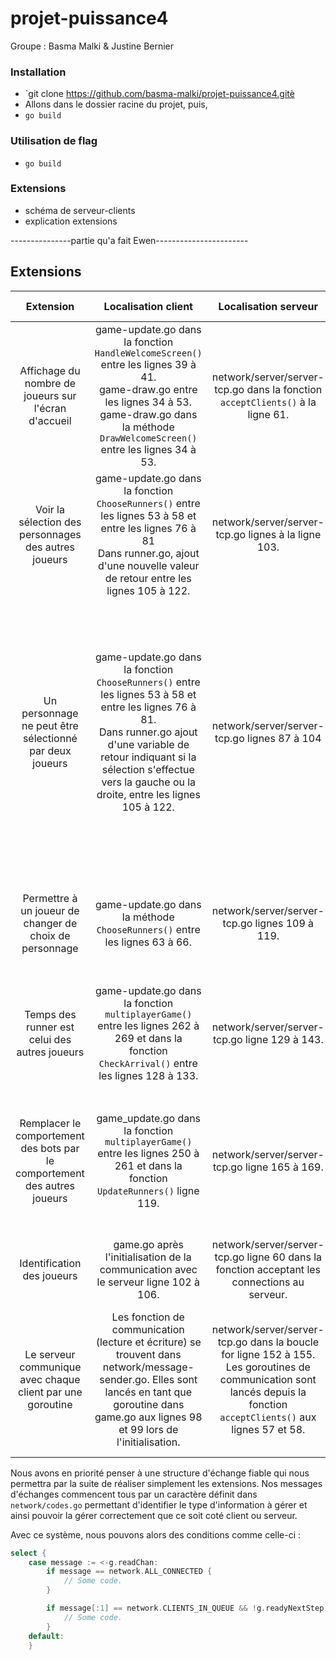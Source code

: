 # projet-puissance4

Groupe : Basma Malki & Justine Bernier

### Installation

- `git clone https://github.com/basma-malki/projet-puissance4.gitè
- Allons dans le dossier racine du projet, puis,
- ```go build```
### Utilisation de flag
- ```go build```

### Extensions

- schéma de serveur-clients
- explication extensions



---------------partie qu'a fait Ewen-----------------------

## Extensions

|                                 Extension                                 |                                                                                                                   Localisation client                                                                                                                   |                                                                                    Localisation serveur                                                                                     |                       Temps de réalisation                        |                                                                                                                                                                                                                                                                                                                                        Commentaires                                                                                                                                                                                                                                                                                                                                         |
|:-------------------------------------------------------------------------:|:-------------------------------------------------------------------------------------------------------------------------------------------------------------------------------------------------------------------------------------------------------:|:-------------------------------------------------------------------------------------------------------------------------------------------------------------------------------------------:|:-----------------------------------------------------------------:|:-------------------------------------------------------------------------------------------------------------------------------------------------------------------------------------------------------------------------------------------------------------------------------------------------------------------------------------------------------------------------------------------------------------------------------------------------------------------------------------------------------------------------------------------------------------------------------------------------------------------------------------------------------------------------------------------:|
|           Affichage du nombre de joueurs sur l'écran d'accueil            |                      game-update.go dans la fonction `HandleWelcomeScreen()` entre les lignes 39 à 41.<br/>game-draw.go entre les lignes 34 à 53.<br/>game-draw.go dans la méthode `DrawWelcomeScreen()` entre les lignes 34 à 53.                      |                                                       network/server/server-tcp.go dans la fonction `acceptClients()` à la ligne 61.                                                        | Juste pour l'écran d'accueil ~1h30.<br/>Au total entre 2h et 2h30 |                                                                                                                                                                                                                                              Nous avons complété cette extension en ajoutant d'autres compteur d'attente aux écran de choix des runner et à la fin d'une course en attendant que les 4 joueurs souhaitent relancer une partie.                                                                                                                                                                                                                                              |
|           Voir la sélection des personnages des autres joueurs            |                              game-update.go dans la fonction `ChooseRunners()` entre les lignes 53 à 58 et entre les lignes 76 à 81<br/>Dans runner.go, ajout d'une nouvelle valeur de retour entre les lignes 105 à 122.                               |                                                                     network/server/server-tcp.go lignes à la ligne 103.                                                                     |                            ~45 minutes                            |                                                                                                                                                                                                                      Une nouvelle variable de retour a été ajouté à la méthode `ManualChoose()` dans le fichier runner.go et renvoie true si la sélection du runner a changer. On envoie le runner sélectionné au serveur uniquement si le choix du joueur a changer.                                                                                                                                                                                                                       |
|          Un personnage ne peut être sélectionné par deux joueurs          | game-update.go dans la fonction `ChooseRunners()` entre les lignes 53 à 58 et entre les lignes 76 à 81.<br/>Dans runner.go ajout d'une variable de retour indiquant si la sélection s'effectue vers la gauche ou la droite, entre les lignes 105 à 122. |                                                                        network/server/server-tcp.go lignes 87 à 104                                                                         |                                ~2h                                | Le serveur stocke un tableau ayant pour chaque index (clientID) l'index du runner sélectionné par le client. La goroutine de communication, lorsqu'elle reçoit un message de son client, vérifie que le nouveau joueur sélectionné n'est pas déjà sélectionné par un autre joueur. En fonction de si le joueur effectuait une sélection vers la gauche ou la droite, cherches le joueur non sélectionné le plus proche dans cette même direction. Une fois un runner non sélectionné trouvé, la sélection du runner est en envoyé à tous les clients. Ainsi, le client venant de choisir son runner, se voit également réassigner la position de son curseur après vérification du serveur. |
|          Permettre à un joueur de changer de choix de personnage          |                                                                                       game-update.go dans la méthode `ChooseRunners()` entre les lignes 63 à 66.                                                                                        |                                                                       network/server/server-tcp.go lignes 109 à 119.                                                                        |                              32000ms                              |                                                                                                                                                                                                                Lorsque le client appuie sur la barre espace, est envoyé au serveur un booléen permettant de savoir si le runner a été sélectionné ou désélectionné. Le serveur incrémente ou décrémente alors un compteur. Quand celui-ci est égal à 4, la partie commence.                                                                                                                                                                                                                 |
|               Temps des runner est celui des autres joueurs               |                                                     game-update.go dans la fonction `multiplayerGame()` entre les lignes 262 à 269 et dans la fonction `CheckArrival()` entre les lignes 128 à 133.                                                     |                                                                        network/server/server-tcp.go ligne 129 à 143.                                                                        |                               ~2h30                               |                                                                                                                                                                                                                          A la fin de sa course, le client envoie au serveur son temps. Le serveur attend de recevoir le temps des 4 joueurs puis envoie un message contenant les 4 temps à tous les clients. Les clients affectent ensuite ces temps aux runners.                                                                                                                                                                                                                           |
| Remplacer le comportement des bots par le comportement des autres joueurs |                                                             game_update.go dans la fonction `multiplayerGame()` entre les lignes 250 à 261 et dans la fonction `UpdateRunners()` ligne 119.                                                             |                                                                        network/server/server-tcp.go ligne 165 à 169.                                                                        |                                ~2h                                |                                                                                                                                                                 Un client envoie sa position au serveur au format `character_info/clientID/position` (les informations ne sont pas séparés par le caractère "/", il a été mis par question de lisibilité). Le serveur envoie cette information à tous les autres clients.<br/>La gestion de cette information coté client est gérée dans la goroutine `multiplayerGame()`.                                                                                                                                                                  |
|                        Identification des joueurs                         |                                                                                   game.go après l'initialisation de la communication avec le serveur ligne 102 à 106.                                                                                   |                                                network/server/server-tcp.go ligne 60 dans la fonction acceptant les connections au serveur.                                                 |                                ~1h                                |                                                                                                                                                                                                                                                                                            Le serveur gère l'identification des joueurs. Le client s'affecte l'identifiant reçu par le serveur.                                                                                                                                                                                                                                                                                             |
|        Le serveur communique avec chaque client par une goroutine         |                           Les fonction de communication (lecture et écriture) se trouvent dans network/message-sender.go. Elles sont lancés en tant que goroutine dans game.go aux lignes 98 et 99 lors de l'initialisation.                            |           network/server/server-tcp.go dans la boucle for ligne 152 à 155. Les goroutines de communication sont lancés depuis la fonction `acceptClients()` aux lignes 57 et 58.            |                                ~5h                                |                                                                                                                                                                   Le serveur lance une nouvelle goroutine de communication pour chaque client.<br/>On a donc 4 + (4*2) = 12 goroutines d'exécutés coté serveur quand tous les joueurs sont connectés et 2 goroutines coté client pour chaque client client connecté (8 au total).<br/>On pourrait alors étendre le jeu à un nombre de joueurs plus élevé très facilement.                                                                                                                                                                   |

Nous avons en priorité penser à une structure d'échange fiable qui nous permettra par la suite de réaliser simplement les extensions. Nos messages d'échanges commencent tous par un caractère définit dans `network/codes.go` permettant d'identifier le type d'information à gérer et ainsi pouvoir la gérer correctement que ce soit coté client ou serveur.

Avec ce système, nous pouvons alors des conditions comme celle-ci :
```go
select {
	case message := <-g.readChan:
		if message == network.ALL_CONNECTED {
			// Some code.
		}

		if message[:1] == network.CLIENTS_IN_QUEUE && !g.readyNextStep {
			// Some code.
		}
	default:
	}
```